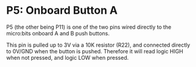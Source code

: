 # P5: Onboard Button A

P5 (the other being P11) is one of the two pins wired directly to the micro:bits onboard A and B push buttons.

This pin is pulled up to 3V via a 10K resistor (R22), and connected directly to 0V/GND when the button is pushed. Therefore it will read logic HIGH when not pressed, and logic LOW when pressed.